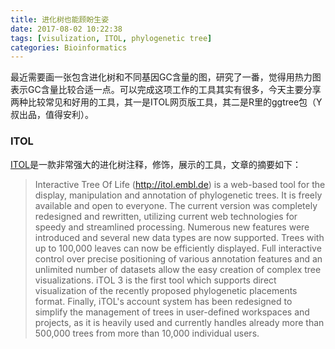 ```yaml
---
title: 进化树也能顾盼生姿
date: 2017-08-02 10:22:38
tags: [visulization, ITOL, phylogenetic tree]
categories: Bioinformatics
---
```


最近需要画一张包含进化树和不同基因GC含量的图，研究了一番，觉得用热力图表示GC含量比较合适一点。可以完成这项工作的工具其实有很多，今天主要分享两种比较常见和好用的工具，其一是ITOL网页版工具，其二是R里的ggtree包（Y叔出品，值得安利）。

### ITOL
[ITOL](http://itol.embl.de)是一款非常强大的进化树注释，修饰，展示的工具，文章的摘要如下：
>Interactive Tree Of Life (http://itol.embl.de) is a web-based tool for the display, manipulation and annotation of phylogenetic trees. It is freely available and open to everyone. The current version was completely redesigned and rewritten, utilizing current web technologies for speedy and streamlined processing. Numerous new features were introduced and several new data types are now supported. Trees with up to 100,000 leaves can now be efficiently displayed. Full interactive control over precise positioning of various annotation features and an unlimited number of datasets allow the easy creation of complex tree visualizations. iTOL 3 is the first tool which supports direct visualization of the recently proposed phylogenetic placements format. Finally, iTOL's account system has been redesigned to simplify the management of trees in user-defined workspaces and projects, as it is heavily used and currently handles already more than 500,000 trees from more than 10,000 individual users.

 